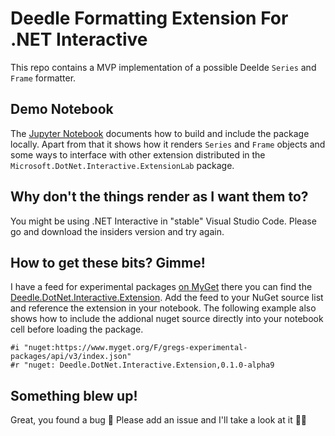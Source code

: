 # Deedle Formatting Extension For .NET Interactive

This repo contains a MVP implementation of a possible Deelde `Series` and `Frame` formatter.

## Demo Notebook

The [Jupyter Notebook](DeedleFormatterTest.ipynb) documents how to build and include the package locally.
Apart from that it shows how it renders `Series` and `Frame` objects and some ways to interface with
other extension distributed in the `Microsoft.DotNet.Interactive.ExtensionLab` package.

## Why don't the things render as I want them to?

You might be using .NET Interactive in "stable" Visual Studio Code. Please go and download the insiders version
and try again.

## How to get these bits? Gimme!

I have a feed for experimental packages [on MyGet](https://www.myget.org/feed/Packages/gregs-experimental-packages) there you can find the
[Deedle.DotNet.Interactive.Extension](https://www.myget.org/feed/gregs-experimental-packages/package/nuget/Deedle.DotNet.Interactive.Extension).
Add the feed to your NuGet source list and reference the extension in your notebook. The following example also shows how to include the
addional nuget source directly into your notebook cell before loading the package.

```
#i "nuget:https://www.myget.org/F/gregs-experimental-packages/api/v3/index.json"
#r "nuget: Deedle.DotNet.Interactive.Extension,0.1.0-alpha9
```

## Something blew up!

Great, you found a bug 🐛 Please add an issue and I'll take a look at it 🙇‍♂️
